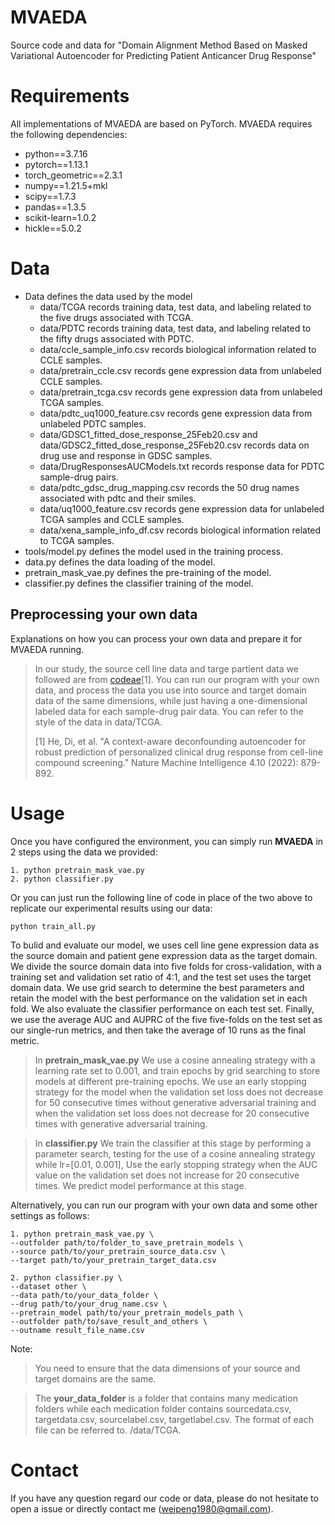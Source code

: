 MVAEDA
===============================
Source code and data for "Domain Alignment Method Based on Masked Variational Autoencoder for Predicting Patient Anticancer Drug Response"

# Requirements
All implementations of MVAEDA are based on PyTorch. MVAEDA requires the following dependencies:
- python==3.7.16
- pytorch==1.13.1
- torch_geometric==2.3.1
- numpy==1.21.5+mkl
- scipy==1.7.3
- pandas==1.3.5
- scikit-learn=1.0.2
- hickle==5.0.2
# Data
- Data defines the data used by the model
    - data/TCGA records training data, test data, and labeling related to the five drugs associated with TCGA.
    - data/PDTC records training data, test data, and labeling related to the fifty drugs associated with PDTC.
    - data/ccle_sample_info.csv records biological information related to CCLE samples.
    - data/pretrain_ccle.csv records gene expression data from unlabeled CCLE samples.
    - data/pretrain_tcga.csv records gene expression data from unlabeled TCGA samples.
    - data/pdtc_uq1000_feature.csv records gene expression data from unlabeled PDTC samples.
    - data/GDSC1_fitted_dose_response_25Feb20.csv and data/GDSC2_fitted_dose_response_25Feb20.csv records data on drug use and response in GDSC samples.
    - data/DrugResponsesAUCModels.txt records response data for PDTC sample-drug pairs. 
    - data/pdtc_gdsc_drug_mapping.csv records the 50 drug names associated with pdtc and their smiles.
    - data/uq1000_feature.csv records gene expression data for unlabeled TCGA samples and CCLE samples.
    - data/xena_sample_info_df.csv records biological information related to TCGA samples.
- tools/model.py defines the model used in the training process.
- data.py defines the data loading of the model.
- pretrain_mask_vae.py defines the pre-training of the model.
- classifier.py defines the classifier training of the model.

## Preprocessing your own data
Explanations on how you can process your own data and prepare it for MVAEDA running.
> In our study, the source cell line data and targe partient data we followed are from [codeae](https://codeocean.com/capsule/1993810/tree/v1)[1]. You can run our program with your own data, and process the data you use into source and target domain data of the same dimensions, while just having a one-dimensional labeled data for each sample-drug pair data. You can refer to the style of the data in data/TCGA.
> 
> [1] He, Di, et al. "A context-aware deconfounding autoencoder for robust prediction of personalized clinical drug response from cell-line compound screening." Nature Machine Intelligence 4.10 (2022): 879-892.

# Usage
Once you have configured the environment, you can simply run **MVAEDA** in 2 steps using the data we provided:
```
1. python pretrain_mask_vae.py
2. python classifier.py
```
Or you can just run the following line of code in place of the two above to replicate our experimental results using our data:
```
python train_all.py
```
To bulid and evaluate our model, we uses cell line gene expression data as the source domain and patient gene expression data as the target domain. We divide the source domain data into five folds for cross-validation, with a training set and validation set ratio of 4:1, and the test set uses the target domain data. We use grid search to determine the best parameters and retain the model with the best performance on the validation set in each fold. We also evaluate the classifier performance on each test set. Finally, we use the average AUC and AUPRC of the five five-folds on the test set as our single-run metrics, and then take the average of 10 runs as the final metric.

>In **pretrain_mask_vae.py** We use a cosine annealing strategy with a learning rate set to 0.001, and train epochs by grid searching to store models at different pre-training epochs. We use an early stopping strategy for the model when the validation set loss does not decrease for 50 consecutive times without generative adversarial training and when the validation set loss does not decrease for 20 consecutive times with generative adversarial training.

> In **classifier.py** We train the classifier at this stage by performing a parameter search, testing for the use of a cosine annealing strategy while lr=[0.01, 0.001], Use the early stopping strategy when the AUC value on the validation set does not increase for 20 consecutive times. We predict model performance at this stage.
>

Alternatively, you can run our program with your own data and some other settings as follows:
```
1. python pretrain_mask_vae.py \
--outfolder path/to/folder_to_save_pretrain_models \
--source path/to/your_pretrain_source_data.csv \
--target path/to/your_pretrain_target_data.csv

2. python classifier.py \
--dataset other \
--data path/to/your_data_folder \
--drug path/to/your_drug_name.csv \
--pretrain_model path/to/your_pretrain_models_path \
--outfolder path/to/save_result_and_others \
--outname result_file_name.csv 
```
Note: 
>You need to ensure that the data dimensions of your source and target domains are the same.

> The **your_data_folder** is a folder that contains many medication folders while each medication folder contains sourcedata.csv, targetdata.csv, sourcelabel.csv, targetlabel.csv. The format of each file can be referred to. /data/TCGA.

# Contact
If you have any question regard our code or data, please do not hesitate to open a issue or directly contact me (weipeng1980@gmail.com).

